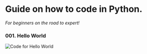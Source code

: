 # Guide on how to code in Python.
*For beginners on the road to expert!*

###  001. Hello World
![Code for Hello World](https://lh3.googleusercontent.com/vFDqdv20htnbW7uo0rfbuyyB4n-ZVSX5m7RCcLRHFNxxygnS--Fha8F8MKXU1W94hFCQBKtGtA0hfmXZsqyv6y-YFNFKkdLEvE1YqqaeIgiTB5TCFuttuBiJsnYceBNWYMMj77n9WihN7m8sRSLLmLzzmYEfZCMc9XE7MlXytcd6CY4BcbW0fVq2M3Q9pj9Sz0Sm0ji38vU5cVmqsDA66skKTM6MREYETQpio4aZU9qi96gc1G5q2wUXmOHAVXC7Rvd5WatevWcfp54MK9M0bFnB5mahRP9UzGvCbMHsXhUYUQ3RCJN2BbiWOHs1jsxafrRG4_lz44XqnjXpzXHYecXGsMVIKhPodYlhI5P9O7cbcHP8ZVUx5sZlhL9lohi6v008SdsKdHNjgz_Cf_t6SW5Njnk9kUsQQGhiQJqNICEPk6FNFJkxpGIPB0_XJTmdyM4fuR91bftCGbBZ25xKMAAQPhdEqS6NaiBeoatslR_LJdcN8Ix3S7dcr57jmkzgLWBhwJli23vlocPMEi31fUbmEBQF88hd7qwg3qz-wTO2YN017RpgGEh9DJTwSBw58fHUx7M7CbE__bP35uWkHiOXKbaG1t4wudjVMZMvr_lpv7A2LmIGrua4Jli1JkZ2eHB19mLG3sdFtOdcIDwRYZjM_OXMOWdsMnegM2FWhnMDtwek6yBSSxN0yFWxAUBzAwTqbIsiCOaAJ9KkMS9O-_OFBQ=w347-h307-no)